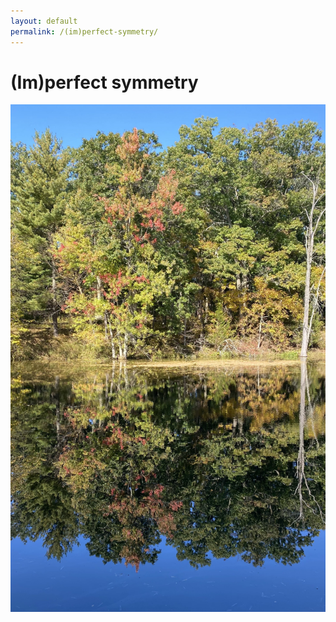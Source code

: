 ```yaml
---
layout: default
permalink: /(im)perfect-symmetry/
---
```

# (Im)perfect symmetry

![Captured at the Pinery Provincial Park, ON, Canada. October, 2024](pinery.jpg)